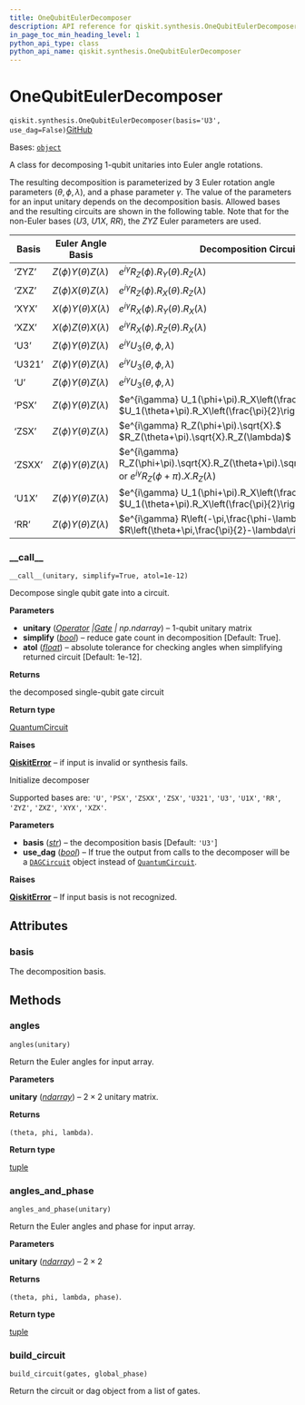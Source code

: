 ```yaml
---
title: OneQubitEulerDecomposer
description: API reference for qiskit.synthesis.OneQubitEulerDecomposer
in_page_toc_min_heading_level: 1
python_api_type: class
python_api_name: qiskit.synthesis.OneQubitEulerDecomposer
---
```


# OneQubitEulerDecomposer

<span id="qiskit.synthesis.OneQubitEulerDecomposer" />

`qiskit.synthesis.OneQubitEulerDecomposer(basis='U3', use_dag=False)`[GitHub](https://github.com/qiskit/qiskit/tree/stable/1.0/qiskit/synthesis/one_qubit/one_qubit_decompose.py "view source code")

Bases: [`object`](https://docs.python.org/3/library/functions.html#object "(in Python v3.12)")

A class for decomposing 1-qubit unitaries into Euler angle rotations.

The resulting decomposition is parameterized by 3 Euler rotation angle parameters $(\theta, \phi, \lambda)$, and a phase parameter $\gamma$. The value of the parameters for an input unitary depends on the decomposition basis. Allowed bases and the resulting circuits are shown in the following table. Note that for the non-Euler bases ($U3$, $U1X$, $RR$), the $ZYZ$ Euler parameters are used.

| Basis  | Euler Angle Basis              | Decomposition Circuit                                                                                                    |
| ------ | ------------------------------ | ------------------------------------------------------------------------------------------------------------------------ |
| ‘ZYZ’  | $Z(\phi) Y(\theta) Z(\lambda)$ | $e^{i\gamma} R_Z(\phi).R_Y(\theta).R_Z(\lambda)$                                                                         |
| ‘ZXZ’  | $Z(\phi) X(\theta) Z(\lambda)$ | $e^{i\gamma} R_Z(\phi).R_X(\theta).R_Z(\lambda)$                                                                         |
| ‘XYX’  | $X(\phi) Y(\theta) X(\lambda)$ | $e^{i\gamma} R_X(\phi).R_Y(\theta).R_X(\lambda)$                                                                         |
| ‘XZX’  | $X(\phi) Z(\theta) X(\lambda)$ | $e^{i\gamma} R_X(\phi).R_Z(\theta).R_X(\lambda)$                                                                         |
| ‘U3’   | $Z(\phi) Y(\theta) Z(\lambda)$ | $e^{i\gamma} U_3(\theta,\phi,\lambda)$                                                                                   |
| ‘U321’ | $Z(\phi) Y(\theta) Z(\lambda)$ | $e^{i\gamma} U_3(\theta,\phi,\lambda)$                                                                                   |
| ‘U’    | $Z(\phi) Y(\theta) Z(\lambda)$ | $e^{i\gamma} U_3(\theta,\phi,\lambda)$                                                                                   |
| ‘PSX’  | $Z(\phi) Y(\theta) Z(\lambda)$ | $e^{i\gamma} U_1(\phi+\pi).R_X\left(\frac{\pi}{2}\right).$ $U_1(\theta+\pi).R_X\left(\frac{\pi}{2}\right).U_1(\lambda)$  |
| ‘ZSX’  | $Z(\phi) Y(\theta) Z(\lambda)$ | $e^{i\gamma} R_Z(\phi+\pi).\sqrt{X}.$ $R_Z(\theta+\pi).\sqrt{X}.R_Z(\lambda)$                                            |
| ‘ZSXX’ | $Z(\phi) Y(\theta) Z(\lambda)$ | $e^{i\gamma} R_Z(\phi+\pi).\sqrt{X}.R_Z(\theta+\pi).\sqrt{X}.R_Z(\lambda)$ or $e^{i\gamma} R_Z(\phi+\pi).X.R_Z(\lambda)$ |
| ‘U1X’  | $Z(\phi) Y(\theta) Z(\lambda)$ | $e^{i\gamma} U_1(\phi+\pi).R_X\left(\frac{\pi}{2}\right).$ $U_1(\theta+\pi).R_X\left(\frac{\pi}{2}\right).U_1(\lambda)$  |
| ‘RR’   | $Z(\phi) Y(\theta) Z(\lambda)$ | $e^{i\gamma} R\left(-\pi,\frac{\phi-\lambda+\pi}{2}\right).$ $R\left(\theta+\pi,\frac{\pi}{2}-\lambda\right)$            |

### \_\_call\_\_

<span id="qiskit.synthesis.OneQubitEulerDecomposer.__call__" />

`__call__(unitary, simplify=True, atol=1e-12)`

Decompose single qubit gate into a circuit.

**Parameters**

*   **unitary** ([*Operator*](qiskit.quantum_info.Operator "qiskit.quantum_info.Operator")  *|*[*Gate*](qiskit.circuit.Gate "qiskit.circuit.Gate") *| np.ndarray*) – 1-qubit unitary matrix
*   **simplify** ([*bool*](https://docs.python.org/3/library/functions.html#bool "(in Python v3.12)")) – reduce gate count in decomposition \[Default: True].
*   **atol** ([*float*](https://docs.python.org/3/library/functions.html#float "(in Python v3.12)")) – absolute tolerance for checking angles when simplifying returned circuit \[Default: 1e-12].

**Returns**

the decomposed single-qubit gate circuit

**Return type**

[QuantumCircuit](qiskit.circuit.QuantumCircuit "qiskit.circuit.QuantumCircuit")

**Raises**

[**QiskitError**](exceptions#qiskit.exceptions.QiskitError "qiskit.exceptions.QiskitError") – if input is invalid or synthesis fails.

Initialize decomposer

Supported bases are: `'U'`, `'PSX'`, `'ZSXX'`, `'ZSX'`, `'U321'`, `'U3'`, `'U1X'`, `'RR'`, `'ZYZ'`, `'ZXZ'`, `'XYX'`, `'XZX'`.

**Parameters**

*   **basis** ([*str*](https://docs.python.org/3/library/stdtypes.html#str "(in Python v3.12)")) – the decomposition basis \[Default: `'U3'`]
*   **use\_dag** ([*bool*](https://docs.python.org/3/library/functions.html#bool "(in Python v3.12)")) – If true the output from calls to the decomposer will be a [`DAGCircuit`](qiskit.dagcircuit.DAGCircuit "qiskit.dagcircuit.DAGCircuit") object instead of [`QuantumCircuit`](qiskit.circuit.QuantumCircuit "qiskit.circuit.QuantumCircuit").

**Raises**

[**QiskitError**](exceptions#qiskit.exceptions.QiskitError "qiskit.exceptions.QiskitError") – If input basis is not recognized.

## Attributes

<span id="qiskit.synthesis.OneQubitEulerDecomposer.basis" />

### basis

The decomposition basis.

## Methods

### angles

<span id="qiskit.synthesis.OneQubitEulerDecomposer.angles" />

`angles(unitary)`

Return the Euler angles for input array.

**Parameters**

**unitary** ([*ndarray*](https://numpy.org/doc/stable/reference/generated/numpy.ndarray.html#numpy.ndarray "(in NumPy v1.26)")) – $2\times2$ unitary matrix.

**Returns**

`(theta, phi, lambda)`.

**Return type**

[tuple](https://docs.python.org/3/library/stdtypes.html#tuple "(in Python v3.12)")

### angles\_and\_phase

<span id="qiskit.synthesis.OneQubitEulerDecomposer.angles_and_phase" />

`angles_and_phase(unitary)`

Return the Euler angles and phase for input array.

**Parameters**

**unitary** ([*ndarray*](https://numpy.org/doc/stable/reference/generated/numpy.ndarray.html#numpy.ndarray "(in NumPy v1.26)")) – $2\times2$

**Returns**

`(theta, phi, lambda, phase)`.

**Return type**

[tuple](https://docs.python.org/3/library/stdtypes.html#tuple "(in Python v3.12)")

### build\_circuit

<span id="qiskit.synthesis.OneQubitEulerDecomposer.build_circuit" />

`build_circuit(gates, global_phase)`

Return the circuit or dag object from a list of gates.

